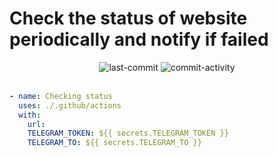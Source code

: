 # Check the status of website periodically and notify if failed
<div align='center'>
<img alt='last-commit' src='https://img.shields.io/github/last-commit/davoudarsalani/website-status?&labelColor=black&color=grey&style=flat'>
<img alt='commit-activity' src='https://img.shields.io/github/commit-activity/m/davoudarsalani/website-status?&labelColor=black&color=grey&style=flat'>
</div>
<br>

```yml
- name: Checking status
  uses: ./.github/actions
  with:
    url:
    TELEGRAM_TOKEN: ${{ secrets.TELEGRAM_TOKEN }}
    TELEGRAM_TO: ${{ secrets.TELEGRAM_TO }}
```
